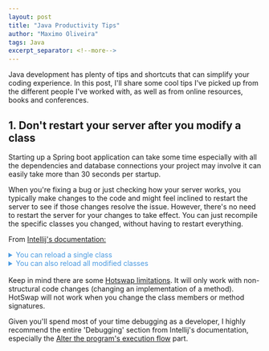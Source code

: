 ```yaml
---
layout: post
title: "Java Productivity Tips"
author: "Maximo Oliveira"
tags: Java
excerpt_separator: <!--more-->
---
```


Java development has plenty of tips and shortcuts that can simplify your coding experience. In this post, I'll share some cool tips I've picked up from the different people I've worked with, as well as from online resources, books and conferences.
<!--more-->


## 1. Don't restart your server after you modify a class

Starting up a Spring boot application can take some time especially with all the dependencies and database connections your project may involve it can easily take more than 30 seconds per startup. 

When you're fixing a bug or just checking how your server works, you typically make changes to the code and might feel inclined to restart the server to see if those changes resolve the issue. However, there's no need to restart the server for your changes to take effect. You can just recompile the specific classes you changed, without having to restart everything.

From <a href="https://www.jetbrains.com/help/idea/altering-the-program-s-execution-flow.html#reload_classes">Intellij's documentation: </a>

<details>
  <summary style="color:#4a9ae1;">You can reload a single class</summary>
 <li>Right-click in the editor tab of the modified file and select <b>Compile and Reload File</b>. </li>
<p>
<img src="../assets/java-productivity-tips/reload-single-class.png">
</p>
</details>

<details>
  <summary style="color:#4a9ae1;">You can also reload all modified classes</summary>
 <li>In the main menu, go to <b> Run | Debugging Actions | Reload Changed Classes </b> .</li>
<p>
<img src="../assets/java-productivity-tips/reload-changed-classes.png">
</p>
</details>

<br>
Keep in mind there are some <a href="https://www.jetbrains.com/help/idea/altering-the-program-s-execution-flow.html#hotswap-limitations">Hotswap limitations</a>. It will only work with non-structural code changes (changing an implementation of a method). HotSwap will not work when you change the class members or method signatures.

Given you'll spend most of your time debugging as a developer, I highly recommend the entire 'Debugging' section from Intellij's documentation, especially the <a href="https://www.jetbrains.com/help/idea/altering-the-program-s-execution-flow.html">Alter the program's execution flow</a> part.
